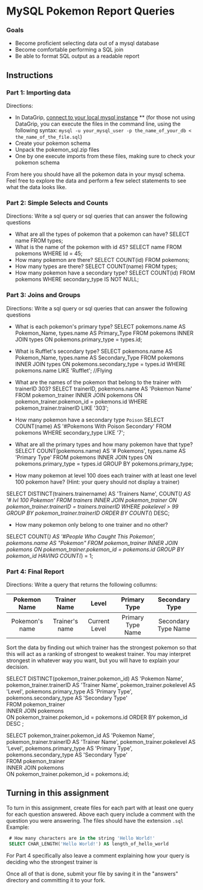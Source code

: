 # MySQL Pokemon Report Queries

### Goals
* Become proficient selecting data out of a mysql database
* Become comfortable performing a SQL join
* Be able to format SQL output as a readable report

## Instructions

### Part 1: Importing data
Directions:

* In DataGrip, [connect to your local mysql instance](https://www.jetbrains.com/help/idea/connecting-to-a-database.html#mysql)
** (for those not using DataGrip, you can execute the files in the command line, using the following syntax: ```mysql -u your_mysql_user -p the_name_of_your_db < the_name_of_the_file.sql```)
* Create your pokemon schema
* Unpack the pokemon_sql.zip files
* One by one execute imports from these files, making sure to check your pokemon schema

From here you should have all the pokemon data in your mysql schema. Feel free to explore the data and perform a few select statements to see what the data looks like.

### Part 2: Simple Selects and Counts

Directions: Write a sql query or sql queries that can answer the following questions

* What are all the types of pokemon that a pokemon can have?
SELECT name FROM types;
* What is the name of the pokemon with id 45?
SELECT name FROM pokemons WHERE Id = 45;
* How many pokemon are there?
SELECT COUNT(id) FROM pokemons;
* How many types are there?
SELECT COUNT(name) FROM types;
* How many pokemon have a secondary type?
SELECT COUNT(id) FROM pokemons WHERE secondary_type IS NOT NULL;

### Part 3: Joins and Groups
Directions: Write a sql query or sql queries that can answer the following questions


* What is each pokemon's primary type?
SELECT pokemons.name AS Pokemon_Name, types.name AS Primary_Type 
FROM pokemons 
INNER JOIN types 
ON pokemons.primary_type = types.id;

* What is Rufflet's secondary type?
SELECT pokemons.name AS Pokemon_Name, types.name AS Secondary_Type 
FROM pokemons 
INNER JOIN types ON pokemons.secondary_type = types.id 
WHERE pokemons.name LIKE 'Rufflet';
//Flying

* What are the names of the pokemon that belong to the trainer with trainerID 303?
SELECT trainerID, pokemons.name AS 'Pokemon Name' 
FROM pokemon_trainer 
INNER JOIN pokemons
ON  pokemon_trainer.pokemon_id = pokemons.id 
WHERE pokemon_trainer.trainerID 
LIKE '303';

* How many pokemon have a secondary type `Poison`
SELECT COUNT(name) AS '#Pokemons With Poison Secondary' FROM pokemons WHERE secondary_type LIKE '7';

* What are all the primary types and how many pokemon have that type?
SELECT COUNT(pokemons.name) AS '# Pokemons', types.name AS 'Primary Type' 
FROM pokemons
INNER JOIN types 
ON pokemons.primary_type = types.id 
GROUP BY pokemons.primary_type;

* How many pokemon at level 100 does each trainer with at least one level 100 pokemon have? (Hint: your query should not display a trainer)

SELECT DISTINCT(trainers.trainername) AS 'Trainers Name', COUNT(*) AS '# lvl 100 Pokemon' 
FROM trainers
INNER JOIN pokemon_trainer 
ON pokemon_trainer.trainerID = trainers.trainerID 
WHERE pokelevel > 99 
GROUP BY pokemon_trainer.trainerID 
ORDER BY COUNT(*) DESC;

* How many pokemon only belong to one trainer and no other?

SELECT COUNT(*) AS '#People Who Caught This Pokemon', pokemons.name AS "Pokemon"
FROM pokemon_trainer 
INNER JOIN pokemons
ON pokemon_trainer.pokemon_id = pokemons.id
GROUP BY pokemon_id
HAVING COUNT(*) = 1;

### Part 4: Final Report

Directions: Write a query that returns the following collumns:

| Pokemon Name | Trainer Name | Level | Primary Type | Secondary Type |
|:------------:|:------------:|:-----:|:------------:|:--------------:|
| Pokemon's name| Trainer's name| Current Level| Primary Type Name| Secondary Type Name|

Sort the data by finding out which trainer has the strongest pokemon so that this will act as a ranking of strongest to weakest trainer. You may interpret strongest in whatever way you want, but you will have to explain your decision.

SELECT 
DISTINCT(pokemon_trainer.pokemon_id) AS 'Pokemon Name',  
pokemon_trainer.trainerID AS 'Trainer Name', 
pokemon_trainer.pokelevel AS 'Level', 
pokemons.primary_type AS 'Primary Type', 
pokemons.secondary_type AS 'Secondary Type'  
FROM pokemon_trainer  
INNER JOIN pokemons  
ON pokemon_trainer.pokemon_id = pokemons.id
ORDER BY pokemon_id DESC
;


SELECT 
pokemon_trainer.pokemon_id AS 'Pokemon Name',  
pokemon_trainer.trainerID AS 'Trainer Name', 
pokemon_trainer.pokelevel AS 'Level', 
pokemons.primary_type AS 'Primary Type', 
pokemons.secondary_type AS 'Secondary Type'  
FROM pokemon_trainer  
INNER JOIN pokemons  
ON pokemon_trainer.pokemon_id = pokemons.id;


## Turning in this assignment

To turn in this assignment, create files for each part with at least one query for each question answered. Above each query include a comment with the question you were answering. The files should have the extension `.sql`
Example: 

```SQL
 # How many characters are in the string 'Hello World!'
 SELECT CHAR_LENGTH('Hello World!') AS length_of_hello_world
```

For Part 4 specifically also leave a comment explaining how your query is deciding who the strongest trainer is

Once all of that is done, submit your file by saving it in the "answers" directory and committing it to your fork.
